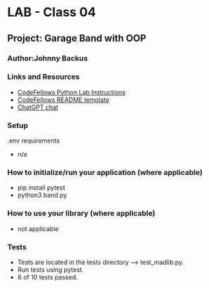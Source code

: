 # LAB - Class 04

## Project: Garage Band with OOP

### Author:Johnny Backus

### Links and Resources

- [CodeFellows Python Lab Instructions](https://codefellows.github.io/code-401-python-guide/reference/submission-instructions/labs/)
- [CodeFellows README template](https://codefellows.github.io/code-401-python-guide/reference/submission-instructions/labs/README-template.html)
- [ChatGPT chat]()

### Setup
.env requirements
- n/a

### How to initialize/run your application (where applicable)

- pip install pytest
- python3 band.py

### How to use your library (where applicable)

- not applicable

### Tests

- Tests are located in the tests directory --> test_madlib.py.
- Run tests using pytest.
- 6 of 10 tests passed.
